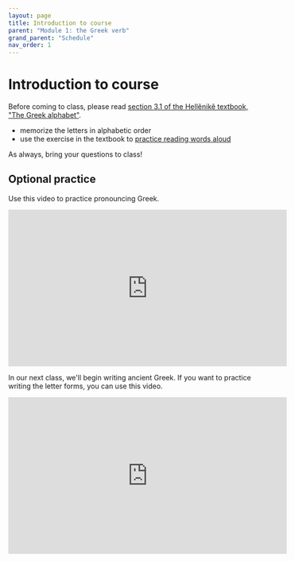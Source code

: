 ```yaml
---
layout: page
title: Introduction to course
parent: "Module 1: the Greek verb"
grand_parent: "Schedule"
nav_order: 1
---
```


# Introduction to course

Before coming to class, please read [section 3.1 of the Hellênikê textbook, "The Greek alphabet"](https://hellenike.github.io/textbook/preliminaries/alphabet/).  

- memorize the letters in alphabetic order
- use the exercise in the textbook to [practice reading words aloud](https://hellenike.github.io/textbook/practice/module1/practice/vocalizing-greek/)

As always, bring your questions to class!



## Optional practice

Use this video to practice pronouncing Greek.

<iframe width="560" height="315" src="https://www.youtube.com/embed/4TcYLFqdyW4" title="YouTube video player" frameborder="0" allow="accelerometer; autoplay; clipboard-write; encrypted-media; gyroscope; picture-in-picture" allowfullscreen></iframe>

In our next class, we'll begin writing ancient Greek.  If you want to practice writing the letter forms, you can use this video.

<iframe width="560" height="315" src="https://www.youtube.com/embed/8xDvcgvEpaQ" title="YouTube video player" frameborder="0" allow="accelerometer; autoplay; clipboard-write; encrypted-media; gyroscope; picture-in-picture" allowfullscreen></iframe>


